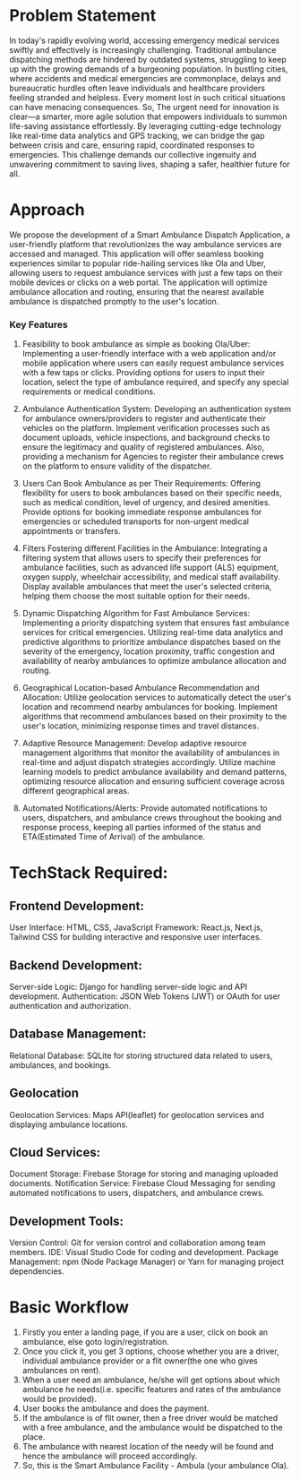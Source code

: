 # Problem Statement 

In today's rapidly evolving world, accessing emergency medical services swiftly and effectively is increasingly challenging. Traditional ambulance dispatching methods are hindered by outdated systems, struggling to keep up with the growing demands of a burgeoning population. In bustling cities, where accidents and medical emergencies are commonplace, delays and bureaucratic hurdles often leave individuals and healthcare providers feeling stranded and helpless. Every moment lost in such critical situations can have menacing consequences. So, The urgent need for innovation is clear—a smarter, more agile solution that empowers individuals to summon life-saving assistance effortlessly. By leveraging cutting-edge technology like real-time data analytics and GPS tracking, we can bridge the gap between crisis and care, ensuring rapid, coordinated responses to emergencies. This challenge demands our collective ingenuity and unwavering commitment to saving lives, shaping a safer, healthier future for all.

# Approach 

We propose the development of a Smart Ambulance Dispatch Application, a user-friendly platform that revolutionizes the way ambulance services are accessed and managed. This application will offer seamless booking experiences similar to popular ride-hailing services like Ola and Uber, allowing users to request ambulance services with just a few taps on their mobile devices or clicks on a web portal. The application will optimize ambulance allocation and routing, ensuring that the nearest available ambulance is dispatched promptly to the user's location.

### Key Features
1. Feasibility to book ambulance as simple as booking Ola/Uber:
Implementing a user-friendly interface with a web application and/or mobile application where users can easily request ambulance services with a few taps or clicks.
Providing options for users to input their location, select the type of ambulance required, and specify any special requirements or medical conditions.

2. Ambulance Authentication System:
Developing an authentication system for ambulance owners/providers to register and authenticate their vehicles on the platform.
Implement verification processes such as document uploads, vehicle inspections, and background checks to ensure the legitimacy and quality of registered ambulances.
Also, providing a mechanism for Agencies to register their ambulance crews on the platform to ensure validity of the dispatcher.

3. Users Can Book Ambulance as per Their Requirements:
Offering flexibility for users to book ambulances based on their specific needs, such as medical condition, level of urgency, and desired amenities.
Provide options for booking immediate response ambulances for emergencies or scheduled transports for non-urgent medical appointments or transfers.

4. Filters Fostering different Facilities in the Ambulance:
Integrating a filtering system that allows users to specify their preferences for ambulance facilities, such as advanced life support (ALS) equipment, oxygen supply, wheelchair accessibility, and medical staff availability.
Display available ambulances that meet the user's selected criteria, helping them choose the most suitable option for their needs.

5. Dynamic Dispatching Algorithm for Fast Ambulance Services:
Implementing a priority dispatching system that ensures fast ambulance services for critical emergencies.
Utilizing real-time data analytics and predictive algorithms to prioritize ambulance dispatches based on the severity of the emergency, location proximity, traffic congestion and availability of nearby ambulances to optimize ambulance allocation and routing.

6. Geographical Location-based Ambulance Recommendation and Allocation:
Utilize geolocation services to automatically detect the user's location and recommend nearby ambulances for booking.
Implement algorithms that recommend ambulances based on their proximity to the user's location, minimizing response times and travel distances.

7. Adaptive Resource Management:
Develop adaptive resource management algorithms that monitor the availability of ambulances in real-time and adjust dispatch strategies accordingly.
Utilize machine learning models to predict ambulance availability and demand patterns, optimizing resource allocation and ensuring sufficient coverage across different geographical areas.

8. Automated Notifications/Alerts:
Provide automated notifications to users, dispatchers, and ambulance crews throughout the booking and response process, keeping all parties informed of the status and ETA(Estimated Time of Arrival) of the ambulance.


# TechStack Required:
## Frontend Development:
User Interface: HTML, CSS, JavaScript
Framework: React.js, Next.js, Tailwind CSS for building interactive and responsive user interfaces.

## Backend Development:
Server-side Logic: Django for handling server-side logic and API development.
Authentication: JSON Web Tokens (JWT) or OAuth for user authentication and authorization.

## Database Management:
Relational Database: SQLite for storing structured data related to users, ambulances, and bookings.

## Geolocation
Geolocation Services: Maps API(leaflet) for geolocation services and displaying ambulance locations.

## Cloud Services:
Document Storage: Firebase Storage for storing and managing uploaded documents.
Notification Service: Firebase Cloud Messaging for sending automated notifications to users, dispatchers, and ambulance crews.

## Development Tools:
Version Control: Git for version control and collaboration among team members.
IDE: Visual Studio Code for coding and development.
Package Management: npm (Node Package Manager) or Yarn for managing project dependencies.

# Basic Workflow 

1. Firstly you enter a landing page, if you are a user, click on book an ambulance, else goto login/registration. 
2. Once you click it, you get 3 options, choose whether you are a driver, individual ambulance provider or a flit owner(the one who gives ambulances on rent).
3. When a user need an ambulance, he/she will get options about which ambulance he needs(i.e. specific features and rates of the ambulance would be provided).
4. User books the ambulance and does the payment.
5. If the ambulance is of flit owner, then a free driver would be matched with a free ambulance, and the ambulance would be dispatched to the place.
6. The ambulance with nearest location of the needy will be found and hence the ambulance will proceed accordingly.
7. So, this is the Smart Ambulance Facility - Ambula (your ambulance Ola).



